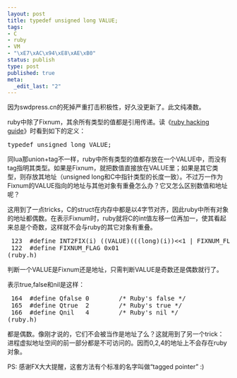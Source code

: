```yaml
--- 
layout: post
title: typedef unsigned long VALUE;
tags: 
- C
- ruby
- VM
- "\xE7\xAC\x94\xE8\xAE\xB0"
status: publish
type: post
published: true
meta: 
  _edit_last: "2"
---
```

因为swdpress.cn的死掉严重打击积极性，好久没更新了。此文纯凑数。

ruby中除了Fixnum，其余所有类型的值都是引用传递。读《<a href="http://code.google.com/p/rhgchs/">ruby hacking guide</a>》时看到如下的定义：

<pre lang="c">
typedef unsigned long VALUE;
</pre>

同lua那union+tag不一样，ruby中所有类型的值都存放在一个VALUE中，而没有tag指明其类型。如果是Fixnum，就把数值直接放在VALUE里；如果是其它类型，则存放其地址（unsigned long和C中指针类型的长度一致）。不过万一作为Fixnum的VALUE指向的地址与其他对象有重叠怎么办？它又怎么区别数值和地址呢？

这用到了一点tricks，C的struct在内存中都是以4字节对齐，因此ruby中所有对象的地址都偶数。在表示Fixnum时，ruby就将C的int值左移一位再加一，使其看起来总是个奇数，这样就不会与ruby的其它对象有重叠。

<pre lang="c">
 123  #define INT2FIX(i) ((VALUE)(((long)(i))<<1 | FIXNUM_FLAG))
 122  #define FIXNUM_FLAG 0x01
(ruby.h)
</pre>

判断一个VALUE是Fixnum还是地址，只需判断VALUE是奇数还是偶数就行了。

表示true,false和nil是这样：

<pre lang="c">
 164  #define Qfalse 0        /* Ruby's false */
 165  #define Qtrue  2        /* Ruby's true */
 166  #define Qnil   4        /* Ruby's nil */
(ruby.h)
</pre>

都是偶数。像刚才说的，它们不会被当作是地址了么？这就用到了另一个trick：进程虚拟地址空间的前一部分都是不可访问的。因而0,2,4的地址上不会存在ruby对象。

PS: 感谢FX大大提醒，这套方法有个标准的名字叫做“tagged pointer” :)
